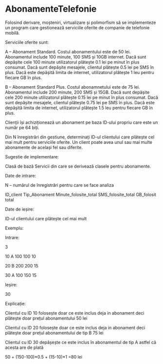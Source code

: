 # AbonamenteTelefonie

Folosind derivare, moșteniri, virtualizare și polimorfism să se implementeze un program care gestionează serviciile oferite de companie de telefonie mobilă.

Serviciile oferite sunt:

A – Abonament Standard. Costul abonamentului este de 50 lei. Abonamentul include 100 minute, 100 SMS și 10GB internet. Dacă sunt depășite cele 100 minute utilizatorul plătește 0.1 lei pe minut în plus consumat. Dacă sunt depășite mesajele, clientul plătește 0.5 lei pe SMS în plus. Dacă este depășită limita de internet, utilizatorul plătește 1 leu pentru fiecare GB în plus.

B – Abonament Standard Plus. Costul abonamnetului este de 75 lei. Abonamentul include 200 minute, 200 SMS și 15GB. Dacă sunt depășite cele 200 minute utilizatorul plătește 0.15 lei pe minut în plus consumat. Dacă sunt depășite mesajele, clientul plătește 0.75 lei pe SMS în plus. Dacă este depășită limita de internet, utilizatorul plătește 1.5 leu pentru fiecare GB în plus.

Clienții își achiziționează un abonament pe baza ID-ului propriu care este un număr pe 64 biți.

Din N înregistrări din gestiune, determinați ID-ul clientului care plătește cel mai mult pentru serviciile oferite. Un client poate avea unul sau mai multe abonamente de același fel sau diferite.

Sugestie de implementare:

Clasă de bază Servicii din care se derivează clasele pentru abonamente.



Date de intrare:

N – numărul de înregistrări pentru care se face analiza

ID_client Tip_Abonament Minute_folosite_total SMS_folosite_total GB_folosit total

Date de ieșire:

ID-ul clientului care plătește cel mai mult

 

Exemplu:

Intrare:

3

10 A 100 100 10

20 B 200 200 15

30 A 100 150 15

Ieșire:

30

 

Explicație:

Clientul cu ID 10 folosește doar ce este inclus deja in abonament deci plătește doar prețul abonamentului 50 lei

Clientul cu ID 20 folosește doar ce este inclus deja in abonament deci plătește doar prețul abonamentului de tip B 75 lei

Clientul cu ID 30 depășește ce este inclus în abonamentul de tip A astfel că acesta are de plată

50 + (150-100)*0.5 + (15-10)*1 =80 lei
